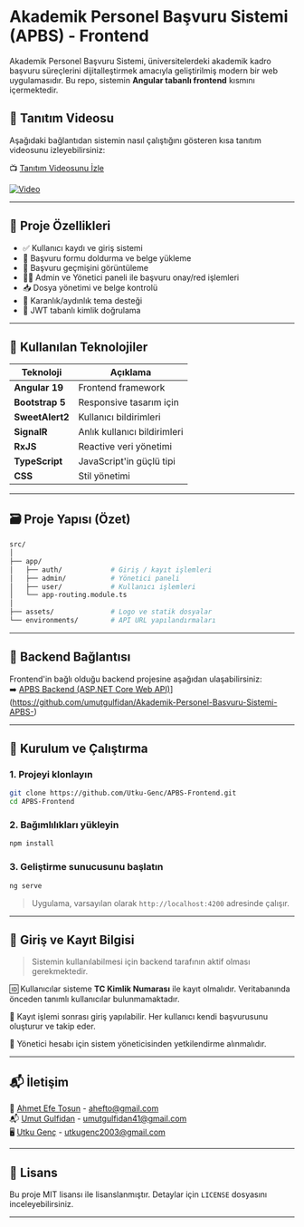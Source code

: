 # Akademik Personel Başvuru Sistemi (APBS) - Frontend

Akademik Personel Başvuru Sistemi, üniversitelerdeki akademik kadro başvuru süreçlerini dijitalleştirmek amacıyla geliştirilmiş modern bir web uygulamasıdır. Bu repo, sistemin **Angular tabanlı frontend** kısmını içermektedir.

## 🎥 Tanıtım Videosu

Aşağıdaki bağlantıdan sistemin nasıl çalıştığını gösteren kısa tanıtım videosunu izleyebilirsiniz:

📺 [Tanıtım Videosunu İzle](https://www.youtube.com/watch?v=8ySWleKSafs)  

[![Video](https://img.youtube.com/vi/8ySWleKSafs/maxresdefault.jpg)](https://www.youtube.com/watch?v=8ySWleKSafs)


---

## 🚀 Proje Özellikleri

- ✅ Kullanıcı kaydı ve giriş sistemi
- 📄 Başvuru formu doldurma ve belge yükleme
- 🧾 Başvuru geçmişini görüntüleme
- 🧑‍💼 Admin ve Yönetici paneli ile başvuru onay/red işlemleri
- 📥 Dosya yönetimi ve belge kontrolü
- 🎨 Karanlık/aydınlık tema desteği
- 🔐 JWT tabanlı kimlik doğrulama

---

## 🧩 Kullanılan Teknolojiler

| Teknoloji | Açıklama |
|----------|----------|
| **Angular 19** | Frontend framework |
| **Bootstrap 5** | Responsive tasarım için |
| **SweetAlert2** | Kullanıcı bildirimleri |
| **SignalR** | Anlık kullanıcı bildirimleri |
| **RxJS** | Reactive veri yönetimi |
| **TypeScript** | JavaScript'in güçlü tipi |
| **CSS** | Stil yönetimi |

---

## 🗃️ Proje Yapısı (Özet)

```bash
src/
│
├── app/
│   ├── auth/            # Giriş / kayıt işlemleri
│   ├── admin/           # Yönetici paneli
│   ├── user/            # Kullanıcı işlemleri
│   └── app-routing.module.ts
│
├── assets/              # Logo ve statik dosyalar
└── environments/        # API URL yapılandırmaları
```

---

## 🔗 Backend Bağlantısı

Frontend'in bağlı olduğu backend projesine aşağıdan ulaşabilirsiniz:  
➡️ [APBS Backend (ASP.NET Core Web API)](https://github.com/umutgulfidan/Akademik-Personel-Basvuru-Sistemi-APBS)](https://github.com/umutgulfidan/Akademik-Personel-Basvuru-Sistemi-APBS-)

---

## 🔧 Kurulum ve Çalıştırma

### 1. Projeyi klonlayın

```bash
git clone https://github.com/Utku-Genc/APBS-Frontend.git
cd APBS-Frontend
```

### 2. Bağımlılıkları yükleyin

```bash
npm install
```

### 3. Geliştirme sunucusunu başlatın

```bash
ng serve
```

> Uygulama, varsayılan olarak `http://localhost:4200` adresinde çalışır.

---

## 🧪 Giriş ve Kayıt Bilgisi

> Sistemin kullanılabilmesi için backend tarafının aktif olması gerekmektedir.

🆔 Kullanıcılar sisteme **TC Kimlik Numarası** ile kayıt olmalıdır. Veritabanında önceden tanımlı kullanıcılar bulunmamaktadır.

🔐 Kayıt işlemi sonrası giriş yapılabilir. Her kullanıcı kendi başvurusunu oluşturur ve takip eder.

📌 Yönetici hesabı için sistem yöneticisinden yetkilendirme alınmalıdır.

---

## 📬 İletişim

📧 [Ahmet Efe Tosun](https://github.com/AhmetEfeTosun)   - ahefto@gmail.com  
📬 [Umut Gulfidan](https://github.com/umutgulfidan) - umutgulfidan41@gmail.com  
🖥️ [Utku Genç](https://github.com/Utku-Genc) - utkugenc2003@gmail.com

---

## 📄 Lisans

Bu proje MIT lisansı ile lisanslanmıştır. Detaylar için `LICENSE` dosyasını inceleyebilirsiniz.

---
